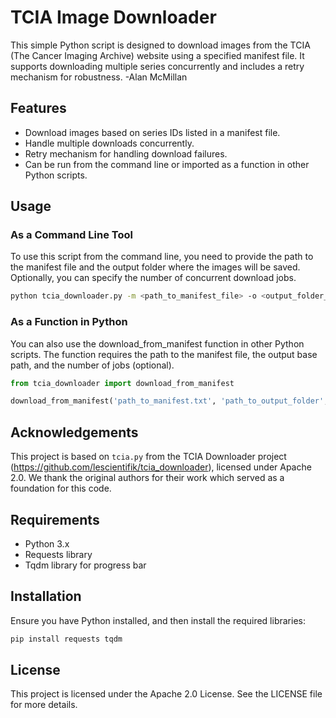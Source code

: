 # TCIA Image Downloader

This simple Python script is designed to download images from the TCIA (The Cancer Imaging Archive) website using a specified manifest file. It supports downloading multiple series concurrently and includes a retry mechanism for robustness.
-Alan McMillan

## Features
- Download images based on series IDs listed in a manifest file.
- Handle multiple downloads concurrently.
- Retry mechanism for handling download failures.
- Can be run from the command line or imported as a function in other Python scripts.

## Usage
### As a Command Line Tool

To use this script from the command line, you need to provide the path to the manifest file and the output folder where the images will be saved. Optionally, you can specify the number of concurrent download jobs.

```bash
python tcia_downloader.py -m <path_to_manifest_file> -o <output_folder_path> --njobs <number_of_concurrent_jobs>
```

### As a Function in Python

You can also use the download_from_manifest function in other Python scripts. The function requires the path to the manifest file, the output base path, and the number of jobs (optional).

```python
from tcia_downloader import download_from_manifest

download_from_manifest('path_to_manifest.txt', 'path_to_output_folder', njobs=5)
```

## Acknowledgements
This project is based on ```tcia.py``` from the TCIA Downloader project (https://github.com/lescientifik/tcia_downloader), licensed under Apache 2.0. We thank the original authors for their work which served as a foundation for this code.

## Requirements
 - Python 3.x
 - Requests library
 - Tqdm library for progress bar

## Installation

Ensure you have Python installed, and then install the required libraries:

```bash
pip install requests tqdm
```

## License

This project is licensed under the Apache 2.0 License. See the LICENSE file for more details.

